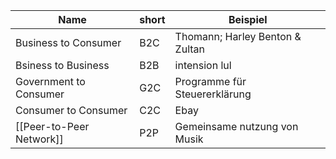 

| Name                      | short | Beispiel                        |
| ------------------------- | ----- | ------------------------------- |
| Business to Consumer      | B2C   | Thomann; Harley Benton & Zultan |
| Bsiness to Business       | B2B   | intension lul                   |
| Government to Consumer    | G2C   | Programme für Steuererklärung   |
| Consumer to Consumer      | C2C   | Ebay                            |
| [[Peer-to-Peer Network]] | P2P   | Gemeinsame nutzung von Musik    |
